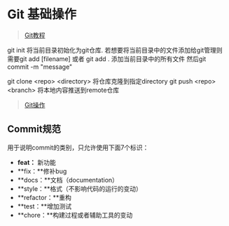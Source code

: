 # Git 基础操作

> [Git教程](https://www.bookstack.cn/read/git-tutorial/docs-commands-git-branch.md)

git init 将当前目录初始化为git仓库.
若想要将当前目录中的文件添加给git管理则需要git add [filename] 或者 git add . 添加当前目录中的所有文件
然后git commit -m "message"

git clone \<repo> \<directory> 将仓库克隆到指定directory
git push \<repo> \<branch> 将本地内容推送到remote仓库
> [Git操作](https://www.runoob.com/git/git-branch.html)

## Commit规范

用于说明commit的类别，只允许使用下面7个标识：

- **feat：** 新功能
- **fix：**修补bug
- **docs：**文档（documentation）
- **style：**格式（不影响代码的运行的变动）
- **refactor：**重构
- **test：**增加测试
- **chore：**构建过程或者辅助工具的变动
